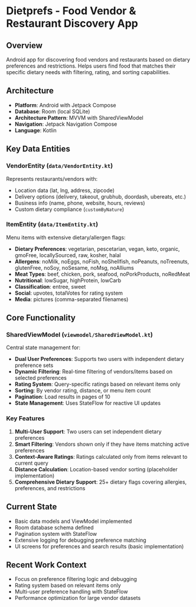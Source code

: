 # Dietprefs - Food Vendor & Restaurant Discovery App

## Overview
Android app for discovering food vendors and restaurants based on dietary preferences and restrictions. Helps users find food that matches their specific dietary needs with filtering, rating, and sorting capabilities.

## Architecture
- **Platform**: Android with Jetpack Compose
- **Database**: Room (local SQLite)
- **Architecture Pattern**: MVVM with SharedViewModel
- **Navigation**: Jetpack Navigation Compose
- **Language**: Kotlin

## Key Data Entities

### VendorEntity (`data/VendorEntity.kt`)
Represents restaurants/vendors with:
- Location data (lat, lng, address, zipcode)
- Delivery options (delivery, takeout, grubhub, doordash, ubereats, etc.)
- Business info (name, phone, website, hours, reviews)
- Custom dietary compliance (`customByNature`)

### ItemEntity (`data/ItemEntity.kt`)
Menu items with extensive dietary/allergen flags:
- **Dietary Preferences**: vegetarian, pescetarian, vegan, keto, organic, gmoFree, locallySourced, raw, kosher, halal
- **Allergens**: noMilk, noEggs, noFish, noShellfish, noPeanuts, noTreenuts, glutenFree, noSoy, noSesame, noMsg, noAlliums
- **Meat Types**: beef, chicken, pork, seafood, noPorkProducts, noRedMeat
- **Nutritional**: lowSugar, highProtein, lowCarb
- **Classification**: entree, sweet
- **Social**: upvotes, totalVotes for rating system
- **Media**: pictures (comma-separated filenames)

## Core Functionality

### SharedViewModel (`viewmodel/SharedViewModel.kt`)
Central state management for:
- **Dual User Preferences**: Supports two users with independent dietary preference sets
- **Dynamic Filtering**: Real-time filtering of vendors/items based on selected preferences
- **Rating System**: Query-specific ratings based on relevant items only
- **Sorting**: By vendor rating, distance, or menu item count
- **Pagination**: Load results in pages of 10
- **State Management**: Uses StateFlow for reactive UI updates

### Key Features
1. **Multi-User Support**: Two users can set independent dietary preferences
2. **Smart Filtering**: Vendors shown only if they have items matching active preferences
3. **Context-Aware Ratings**: Ratings calculated only from items relevant to current query
4. **Distance Calculation**: Location-based vendor sorting (placeholder implementation)
5. **Comprehensive Dietary Support**: 25+ dietary flags covering allergies, preferences, and restrictions

## Current State
- Basic data models and ViewModel implemented
- Room database schema defined
- Pagination system with StateFlow
- Extensive logging for debugging preference matching
- UI screens for preferences and search results (basic implementation)

## Recent Work Context
- Focus on preference filtering logic and debugging
- Rating system based on relevant items only
- Multi-user preference handling with StateFlow
- Performance optimization for large vendor datasets